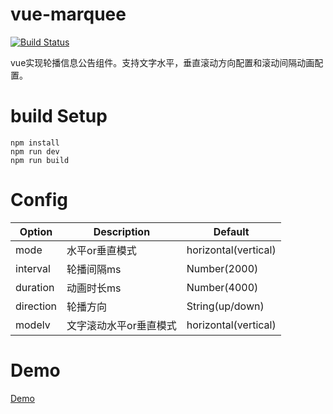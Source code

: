 # vue-marquee  

[![Build Status](https://travis-ci.org/kudouhei/vue-marquee.svg?branch=master)](https://travis-ci.org/kudouhei/vue-marquee)  

vue实现轮播信息公告组件。支持文字水平，垂直滚动方向配置和滚动间隔动画配置。  

# build Setup   

```
npm install 
npm run dev
npm run build

```

# Config
| Option             | Description                                                       | Default   | 
|--------------------|-------------------------------------------------------------------|---------|
| mode            | 水平or垂直模式                                                  | horizontal(vertical)   
| interval            | 轮播间隔ms                                   | Number(2000) | 
| duration         | 动画时长ms                                         | Number(4000)  | 
| direction  | 轮播方向 | String(up/down) 
| modelv            | 文字滚动水平or垂直模式                                                  | horizontal(vertical)  

# Demo  
[Demo](https://kudouhei.github.io/vue-marquee/)  

